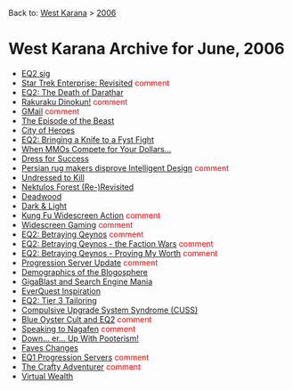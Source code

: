 Back to: [West Karana](/posts/westkarana.md) > [2006](/posts/2006/westkarana.md)
# West Karana Archive for June, 2006

* [EQ2 sig](174.md) <span style="color:red;"></span>
* [Star Trek Enterprise: Revisited](175.md) <span style="color:red;">comment</span>
* [EQ2: The Death of Darathar](177.md) <span style="color:red;"></span>
* [Rakuraku Dinokun!](145.md) <span style="color:red;">comment</span>
* [GMail](176.md) <span style="color:red;">comment</span>
* [The Episode of the Beast](146.md) <span style="color:red;"></span>
* [City of Heroes](147.md) <span style="color:red;"></span>
* [EQ2: Bringing a Knife to a Fyst Fight](148.md) <span style="color:red;"></span>
* [When MMOs Compete for Your Dollars...](149.md) <span style="color:red;"></span>
* [Dress for Success](150.md) <span style="color:red;"></span>
* [Persian rug makers disprove Intelligent Design](151.md) <span style="color:red;">comment</span>
* [Undressed to Kill](152.md) <span style="color:red;"></span>
* [Nektulos Forest (Re-)Revisited](153.md) <span style="color:red;"></span>
* [Deadwood](154.md) <span style="color:red;"></span>
* [Dark &amp; Light](155.md) <span style="color:red;"></span>
* [Kung Fu Widescreen Action](156.md) <span style="color:red;">comment</span>
* [Widescreen Gaming](157.md) <span style="color:red;">comment</span>
* [EQ2: Betraying Qeynos](158.md) <span style="color:red;">comment</span>
* [EQ2: Betraying Qeynos - the Faction Wars](159.md) <span style="color:red;">comment</span>
* [EQ2: Betraying Qeynos - Proving My Worth](160.md) <span style="color:red;">comment</span>
* [Progression Server Update](161.md) <span style="color:red;">comment</span>
* [Demographics of the Blogosphere](162.md) <span style="color:red;"></span>
* [GigaBlast and Search Engine Mania](163.md) <span style="color:red;"></span>
* [EverQuest Inspiration](164.md) <span style="color:red;"></span>
* [EQ2: Tier 3 Tailoring](165.md) <span style="color:red;"></span>
* [Compulsive Upgrade System Syndrome (CUSS)](166.md) <span style="color:red;"></span>
* [Blue Oyster Cult and EQ2](167.md) <span style="color:red;">comment</span>
* [Speaking to Nagafen](168.md) <span style="color:red;">comment</span>
* [Down... er... Up With Pooterism!](169.md) <span style="color:red;"></span>
* [Faves Changes](170.md) <span style="color:red;"></span>
* [EQ1 Progression Servers](171.md) <span style="color:red;">comment</span>
* [The Crafty Adventurer](172.md) <span style="color:red;">comment</span>
* [Virtual Wealth](173.md) <span style="color:red;"></span>
